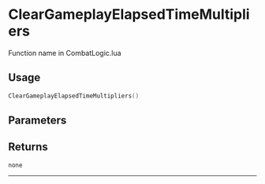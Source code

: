 # ClearGameplayElapsedTimeMultipliers
Function name in CombatLogic.lua
## Usage
```lua
ClearGameplayElapsedTimeMultipliers()
```
## Parameters

## Returns
`none`

---
